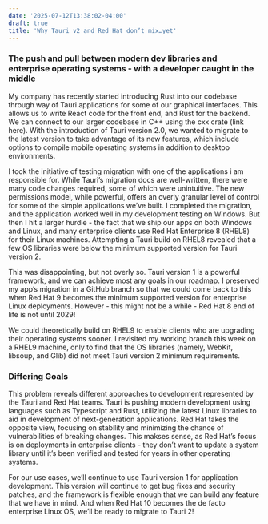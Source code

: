 ```yaml
---
date: '2025-07-12T13:38:02-04:00'
draft: true
title: 'Why Tauri v2 and Red Hat don’t mix…yet'
---
```


### The push and pull between modern dev libraries and enterprise operating systems - with a developer caught in the middle

My company has recently started introducing Rust into our codebase through way of Tauri applications for some of our graphical interfaces. This allows us to write React code for the front end, and Rust for the backend. We can connect to our larger codebase in C++ using the cxx crate (link here). With the introduction of Tauri version 2.0, we wanted to migrate to the latest version to take advantage of its new features, which include options to compile mobile operating systems in addition to desktop environments.

I took the initiative of testing migration with one of the applications i am responsible for. While Tauri’s migration docs are well-written, there were many code changes required, some of which were unintuitive. The new permissions model, while powerful, offers an overly granular level of control for some of the simple applications we’ve built. I completed the migration, and the application worked well in my development testing on Windows. But then I hit a larger hurdle - the fact that we ship our apps on both Windows and Linux, and many enterprise clients use Red Hat Enterprise 8 (RHEL8) for their Linux machines. Attempting a Tauri build on RHEL8 revealed that a few OS libraries were below the minimum supported version for Tauri version 2. 

This was disappointing, but not overly so. Tauri version 1 is a powerful framework, and we can achieve most any goals in our roadmap. I preserved my app’s migration in a GitHub branch so that we could come back to this when Red Hat 9 becomes the minimum supported version for enterprise Linux deployments. However - this might not be a while - Red Hat 8 end of life is not until 2029!

We could theoretically build on RHEL9 to enable clients who are upgrading their operating systems sooner. I revisited my working branch this week on a RHEL9 machine, only to find that the OS libraries (namely, WebKit, libsoup, and Glib) did not meet Tauri version 2 minimum requirements. 

### Differing Goals

This problem reveals different approaches to development represented by the Tauri and Red Hat teams. Tauri is pushing modern development using languages such as Typescript and Rust, utilizing the latest Linux libraries to aid in development of next-generation applications. Red Hat takes the opposite view, focusing on stability and minimizing the chance of vulnerabilities of breaking changes. This makses sense, as Red Hat’s focus is on deployments in enterprise clients - they don’t want to update a system library until it’s been verified and tested for years in other operating systems.

For our use cases, we’ll continue to use Tauri version 1 for application development. This version will continue to get bug fixes and security patches, and the framework is flexible enough that we can build any feature that we have in mind. And when Red Hat 10 becomes the de facto enterprise Linux OS, we’ll be ready to migrate to Tauri 2!

